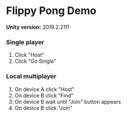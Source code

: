 # Flippy Pong Demo

**Unity version:** 2019.2.21f1

### Single player

1. Click "Host"
1. Click "Go Single"

### Local multiplayer

1. On device A click "Host"
1. On device B click "Find"
1. On device B wait until "Join" button appears
1. On device B click "Join"
